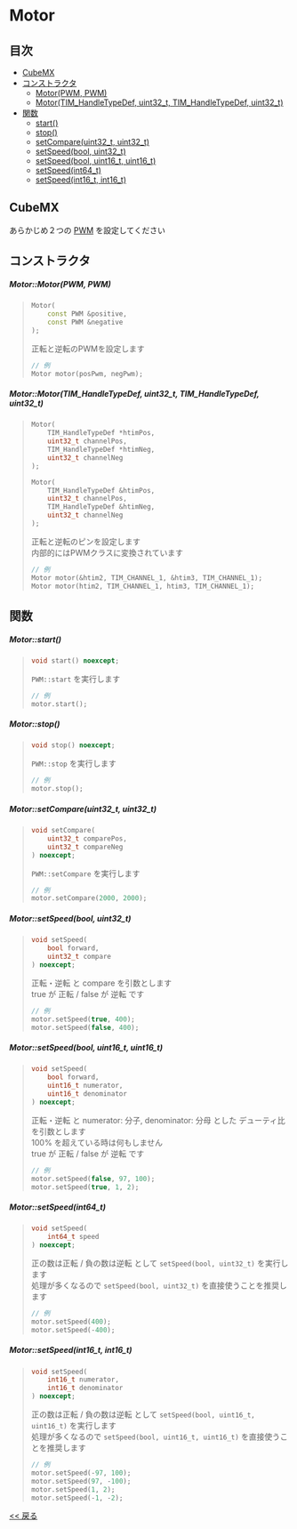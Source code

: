 # Motor

## 目次
- [CubeMX](#cubemx)
- [コンストラクタ](#コンストラクタ)
  - [Motor(PWM, PWM)](#motormotorpwm-pwm)
  - [Motor(TIM_HandleTypeDef, uint32_t, TIM_HandleTypeDef, uint32_t)](#motormotortim_handletypedef-uint32_t-tim_handletypedef-uint32_t)
- [関数](#関数)
  - [start()](#motorstart)
  - [stop()](#motorstop)
  - [setCompare(uint32_t, uint32_t)](#motorsetcompareuint32_t-uint32_t)
  - [setSpeed(bool, uint32_t)](#motorsetspeedbool-uint32_t)
  - [setSpeed(bool, uint16_t, uint16_t)](#motorsetspeedbool-uint16_t-uint16_t)
  - [setSpeed(int64_t)](#motorsetspeedint64_t)
  - [setSpeed(int16_t, int16_t)](#motorsetspeedint16_t-int16_t)

## CubeMX
あらかじめ２つの [PWM](PWM.md) を設定してください

## コンストラクタ
##### Motor::Motor(PWM, PWM)
> ```c++
> Motor(
>     const PWM &positive,
>     const PWM &negative
> );
> ```
> 正転と逆転のPWMを設定します  
> ```c++
> // 例
> Motor motor(posPwm, negPwm);
> ```

##### Motor::Motor(TIM_HandleTypeDef, uint32_t, TIM_HandleTypeDef, uint32_t)
> ```c++
> Motor(
>     TIM_HandleTypeDef *htimPos,
>     uint32_t channelPos,
>     TIM_HandleTypeDef *htimNeg,
>     uint32_t channelNeg
> );
> ```
> ```c++
> Motor(
>     TIM_HandleTypeDef &htimPos,
>     uint32_t channelPos,
>     TIM_HandleTypeDef &htimNeg,
>     uint32_t channelNeg
> );
> ```
> 正転と逆転のピンを設定します  
> 内部的にはPWMクラスに変換されています  
> ```c++
> // 例
> Motor motor(&htim2, TIM_CHANNEL_1, &htim3, TIM_CHANNEL_1);
> Motor motor(htim2, TIM_CHANNEL_1, htim3, TIM_CHANNEL_1);
> ```

## 関数
##### Motor::start()
> ```c++
> void start() noexcept;
> ```
> `PWM::start` を実行します  
> ```c++
> // 例
> motor.start();
> ```

##### Motor::stop()
> ```c++
> void stop() noexcept;
> ```
> `PWM::stop` を実行します  
> ```c++
> // 例
> motor.stop();
> ```

##### Motor::setCompare(uint32_t, uint32_t)
> ```c++
> void setCompare(
>     uint32_t comparePos,
>     uint32_t compareNeg
> ) noexcept;
> ```
> `PWM::setCompare` を実行します
> ```c++
> // 例
> motor.setCompare(2000, 2000);
> ```

##### Motor::setSpeed(bool, uint32_t)
> ```c++
> void setSpeed(
>     bool forward,
>     uint32_t compare
> ) noexcept;
> ```
> 正転・逆転 と compare を引数とします  
> true が 正転 / false が 逆転 です  
> ```c++
> // 例
> motor.setSpeed(true, 400);
> motor.setSpeed(false, 400);
> ```

##### Motor::setSpeed(bool, uint16_t, uint16_t)
> ```c++
> void setSpeed(
>     bool forward,
>     uint16_t numerator,
>     uint16_t denominator
> ) noexcept;
> ```
> 正転・逆転 と numerator: 分子, denominator: 分母 とした デューティ比 を引数とします  
> 100% を超えている時は何もしません  
> true が 正転 / false が 逆転 です
> ```c++
> // 例
> motor.setSpeed(false, 97, 100);
> motor.setSpeed(true, 1, 2);
> ```

##### Motor::setSpeed(int64_t)
> ```c++
> void setSpeed(
>     int64_t speed
> ) noexcept;
> ```
> 正の数は正転 / 負の数は逆転 として `setSpeed(bool, uint32_t)` を実行します  
> 処理が多くなるので `setSpeed(bool, uint32_t)` を直接使うことを推奨します
> ```c++
> // 例
> motor.setSpeed(400);
> motor.setSpeed(-400);
> ```

##### Motor::setSpeed(int16_t, int16_t)
> ```c++
> void setSpeed(
>     int16_t numerator,
>     int16_t denominator
> ) noexcept;
> ```
> 正の数は正転 / 負の数は逆転 として `setSpeed(bool, uint16_t, uint16_t)` を実行します  
> 処理が多くなるので `setSpeed(bool, uint16_t, uint16_t)` を直接使うことを推奨します
> ```c++
> // 例
> motor.setSpeed(-97, 100);
> motor.setSpeed(97, -100);
> motor.setSpeed(1, 2);
> motor.setSpeed(-1, -2);
> ```

[<< 戻る](../README.md)